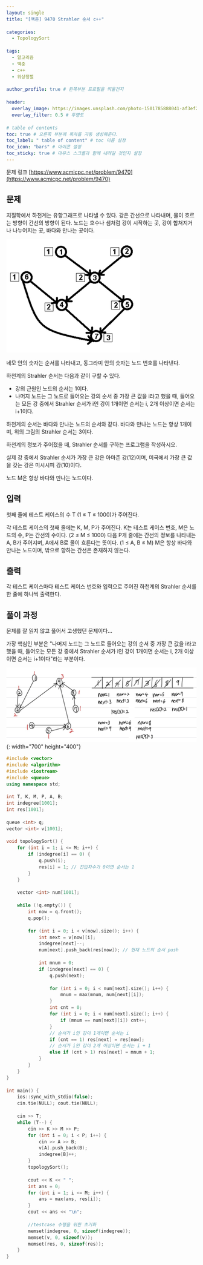 ```yaml
---
layout: single
title: "[백준] 9470 Strahler 순서 c++"

categories:
  - TopologySort

tags:
  - 알고리즘
  - 백준
  - c++
  - 위상정렬

author_profile: true # 왼쪽부분 프로필을 띄울건지

header:
  overlay_image: https://images.unsplash.com/photo-1501785888041-af3ef285b470?ixlib=rb-1.2.1&ixid=eyJhcHBfaWQiOjEyMDd9&auto=format&fit=crop&w=1350&q=80
  overlay_filter: 0.5 # 투명도

# table of contents
toc: true # 오른쪽 부분에 목차를 자동 생성해준다.
toc_label: " table of content" # toc 이름 설정
toc_icon: "bars" # 아이콘 설정
toc_sticky: true # 마우스 스크롤과 함께 내려갈 것인지 설정
---
```


문제 링크 [https://www.acmicpc.net/problem/9470](https://www.acmicpc.net/problem/9470)

## 문제

지질학에서 하천계는 유향그래프로 나타낼 수 있다. 강은 간선으로 나타내며, 물이 흐르는 방향이 간선의 방향이 된다. 노드는 호수나 샘처럼 강이 시작하는 곳, 강이 합쳐지거나 나누어지는 곳, 바다와 만나는 곳이다.

![9470](../../../images/baekjoon/9470.png)

네모 안의 숫자는 순서를 나타내고, 동그라미 안의 숫자는 노드 번호를 나타낸다.

하천계의 Strahler 순서는 다음과 같이 구할 수 있다.

- 강의 근원인 노드의 순서는 1이다.
- 나머지 노드는 그 노드로 들어오는 강의 순서 중 가장 큰 값을 i라고 했을 때, 들어오는 모든 강 중에서 Strahler 순서가 i인 강이 1개이면 순서는 i, 2개 이상이면 순서는 i+1이다.

하천계의 순서는 바다와 만나는 노드의 순서와 같다. 바다와 만나는 노드는 항상 1개이며, 위의 그림의 Strahler 순서는 3이다.

하천계의 정보가 주어졌을 때, Strahler 순서를 구하는 프로그램을 작성하시오.

실제 강 중에서 Strahler 순서가 가장 큰 강은 아마존 강(12)이며, 미국에서 가장 큰 값을 갖는 강은 미시시피 강(10)이다.

노드 M은 항상 바다와 만나는 노드이다.

## 입력

첫째 줄에 테스트 케이스의 수 T (1 ≤ T ≤ 1000)가 주어진다.

각 테스트 케이스의 첫째 줄에는 K, M, P가 주어진다. K는 테스트 케이스 번호, M은 노드의 수, P는 간선의 수이다. (2 ≤ M ≤ 1000) 다음 P개 줄에는 간선의 정보를 나타내는 A, B가 주어지며, A에서 B로 물이 흐른다는 뜻이다. (1 ≤ A, B ≤ M) M은 항상 바다와 만나는 노드이며, 밖으로 향하는 간선은 존재하지 않는다.

## 출력

각 테스트 케이스마다 테스트 케이스 번호와 입력으로 주어진 하천계의 Strahler 순서를 한 줄에 하나씩 출력한다.

## 풀이 과정

문제를 잘 읽지 않고 풀어서 고생했던 문제이다...

가장 핵심인 부분은 "나머지 노드는 그 노드로 들어오는 강의 순서 중 가장 큰 값을 i라고 했을 때, 들어오는 모든 강 중에서 Strahler 순서가 i인 강이 1개이면 순서는 i, 2개 이상이면 순서는 i+1이다"라는 부분이다.

![9470](<../../../images/baekjoon/9470(1).jpg>){: width="700" height="400"}

```c++
#include <vector>
#include <algorithm>
#include <iostream>
#include <queue>
using namespace std;

int T, K, M, P, A, B;
int indegree[1001];
int res[1001];

queue <int> q;
vector <int> v[1001];

void topologySort() {
	for (int i = 1; i <= M; i++) {
		if (indegree[i] == 0) {
			q.push(i);
			res[i] = 1; // 진입차수가 0이면 순서는 1
		}
	}

	vector <int> num[1001];

	while (!q.empty()) {
		int now = q.front();
		q.pop();

		for (int i = 0; i < v[now].size(); i++) {
			int next = v[now][i];
			indegree[next]--;
			num[next].push_back(res[now]); // 현재 노드의 순서 push

			int mnum = 0;
			if (indegree[next] == 0) {
				q.push(next);

				for (int i = 0; i < num[next].size(); i++) {
					mnum = max(mnum, num[next][i]);
				}
				int cnt = 0;
				for (int i = 0; i < num[next].size(); i++) {
					if (mnum == num[next][i]) cnt++;
				}
				// 순서가 i인 강이 1개이면 순서는 i
				if (cnt == 1) res[next] = res[now];
				// 순서가 i인 강이 2개 이상이면 순서는 i + 1
				else if (cnt > 1) res[next] = mnum + 1;
			}
		}
	}
}

int main() {
	ios::sync_with_stdio(false);
	cin.tie(NULL); cout.tie(NULL);

	cin >> T;
	while (T--) {
		cin >> K >> M >> P;
		for (int i = 0; i < P; i++) {
			cin >> A >> B;
			v[A].push_back(B);
			indegree[B]++;
		}
		topologySort();

		cout << K << " ";
		int ans = 0;
		for (int i = 1; i <= M; i++) {
			ans = max(ans, res[i]);
		}
		cout << ans << "\n";

		//testcase 수행을 위한 초기화
		memset(indegree, 0, sizeof(indegree));
		memset(v, 0, sizeof(v));
		memset(res, 0, sizeof(res));
	}
}
```
